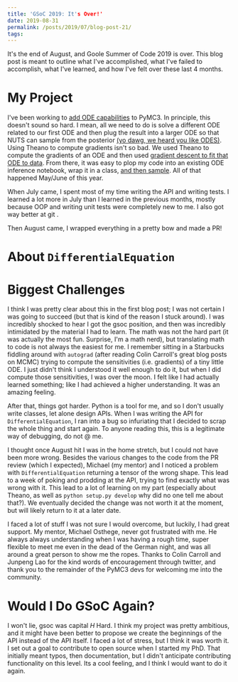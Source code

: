 ```yaml
---
title: 'GSoC 2019: It's Over!'
date: 2019-08-31
permalink: /posts/2019/07/blog-post-21/
tags:
---
```


It's the end of August, and Goole Summer of Code 2019 is over.  This blog post is meant to outline what I've accomplished, what I've failed to accomplish, what I've learned, and how I've felt over these last 4 months.

# My Project

I've been working to [add ODE capabilities](https://dpananos.github.io/posts/2019/05/blog-post-12/) to PyMC3.  In principle, this doesn't sound so hard.  I mean, all we need to do is solve a different ODE related to our first ODE and then plug the result into a larger ODE so that NUTS can sample from the posterior [(yo dawg, we heard you like ODES)](https://dpananos.github.io/posts/2019/05/blog-post-13/).  Using Theano to compute gradients isn't so bad.  We used Theano to compute the gradients of an ODE and then used [gradient descent to fit that ODE to data](https://dpananos.github.io/posts/2019/05/blog-post-15/). From there, it was easy to plop my code into an existing ODE inference notebook, wrap it in a class, [and then sample](https://dpananos.github.io/posts/2019/06/blog-post-16/).  All of that happened May/June of this year.

When July came, I spent most of my time writing the API and writing tests.  I learned a lot more in July than I learned in the previous months, mostly because OOP and writing unit tests were completely new to me.  I also got way better at git *<insert i_know_git_fu.gif>*.

Then August came, I wrapped everything in a pretty bow and made a PR!

# About `DifferentialEquation`


# Biggest Challenges

I think I was pretty clear about this in the first blog post; I was not certain I was going to succeed (but that is kind of the reason I stuck around).  I was incredibly shocked to hear I got the gsoc position, and then was incredibly intimidated by the material I had to learn.  The math was not the hard part (it was actually the most fun.  Surprise, I'm a math nerd), but translating math to code is not always the easiest for me.  I remember sitting in a Starbucks fiddling around with `autograd` (after reading Colin Carroll's great blog posts on MCMC) trying to compute the sensitivities (i.e. gradients) of a tiny little ODE.  I just didn't think I understood it well enough to do it, but when I did compute those sensitivities, I was over the moon.  I felt like I had actually learned something; like I had achieved a higher understanding.  It was an amazing feeling.

After that, things got harder.  Python is a tool for me, and so I don't usually write classes, let alone design APIs.  When I was writing the API for `DifferentialEquation`, I ran into a bug so infuriating that I decided to scrap the whole thing and start again.  To anyone reading this, this is a legitimate way of debugging, do not @ me.

I thought once August hit I was in the home stretch, but I could not have been more wrong.  Besides the various changes to the code from the PR review (which I expected), Michael (my mentor) and I noticed a problem with `DifferentialEquation` returning a tensor of the wrong shape.  This lead to a week of poking and prodding at the API, trying to find exactly what was wrong with it.  This lead to a lot of learning on my part (especially about Theano, as well as `python setup.py develop` why did no one tell me about that?).  We eventually decided the change was not worth it at the moment, but will likely return to it at a later date.

I faced a lot of stuff I was not sure I would overcome, but luckily, I had great support.  My mentor, Michael Osthege, never got frustrated with me.  He always always understanding when I was having a rough time, super flexible to meet me even in the dead of the German night, and was all around a great person to show me the ropes.  Thanks to Colin Carroll and Junpeng Lao for the kind words of encouragement through twitter, and thank you to the remainder of the PyMC3 devs for welcoming me into the community.

# Would I Do GSoC Again?

I won't lie, gsoc was capital *H* Hard.  I think my project was pretty ambitious, and it might have been better to propose we create the beginnings of the API instead of the API itself.  I faced a lot of stress, but I think it was worth it.  I set out a goal to contribute to open source when I started my PhD.  That initially meant typos, then documentation, but I didn't anticipate contributing functionality on this level.  Its a cool feeling, and I think I would want to do it again.
